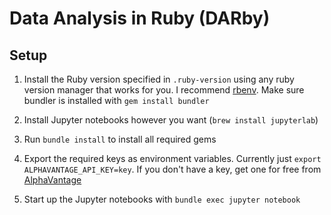# Data Analysis in Ruby (DARby)

## Setup

1. Install the Ruby version specified in `.ruby-version` using any ruby version manager that works for you. I recommend [rbenv](https://github.com/rbenv/rbenv). Make sure bundler is installed with `gem install bundler`

1. Install Jupyter notebooks however you want (`brew install jupyterlab`)

1. Run `bundle install` to install all required gems

1. Export the required keys as environment variables. Currently just `export ALPHAVANTAGE_API_KEY=key`. If you don't have a key, get one for free from [AlphaVantage](https://www.alphavantage.co/support/#api-key)

1. Start up the Jupyter notebooks with `bundle exec jupyter notebook`
